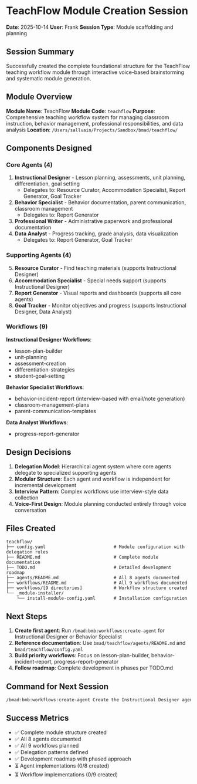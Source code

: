 # TeachFlow Module Creation Session

**Date**: 2025-10-14
**User**: Frank
**Session Type**: Module scaffolding and planning

## Session Summary

Successfully created the complete foundational structure for the TeachFlow teaching workflow module through interactive voice-based brainstorming and systematic module generation.

## Module Overview

**Module Name**: TeachFlow
**Module Code**: `teachflow`
**Purpose**: Comprehensive teaching workflow system for managing classroom instruction, behavior management, professional responsibilities, and data analysis
**Location**: `/Users/sallvain/Projects/Sandbox/bmad/teachflow/`

## Components Designed

### Core Agents (4)
1. **Instructional Designer** - Lesson planning, assessments, unit planning, differentiation, goal setting
   - Delegates to: Resource Curator, Accommodation Specialist, Report Generator, Goal Tracker
2. **Behavior Specialist** - Behavior documentation, parent communication, classroom management
   - Delegates to: Report Generator
3. **Professional Writer** - Administrative paperwork and professional documentation
4. **Data Analyst** - Progress tracking, grade analysis, data visualization
   - Delegates to: Report Generator, Goal Tracker

### Supporting Agents (4)
5. **Resource Curator** - Find teaching materials (supports Instructional Designer)
6. **Accommodation Specialist** - Special needs support (supports Instructional Designer)
7. **Report Generator** - Visual reports and dashboards (supports all core agents)
8. **Goal Tracker** - Monitor objectives and progress (supports Instructional Designer, Data Analyst)

### Workflows (9)

**Instructional Designer Workflows**:
- lesson-plan-builder
- unit-planning
- assessment-creation
- differentiation-strategies
- student-goal-setting

**Behavior Specialist Workflows**:
- behavior-incident-report (interview-based with email/note generation)
- classroom-management-plans
- parent-communication-templates

**Data Analyst Workflows**:
- progress-report-generator

## Design Decisions

1. **Delegation Model**: Hierarchical agent system where core agents delegate to specialized supporting agents
2. **Modular Structure**: Each agent and workflow is independent for incremental development
3. **Interview Pattern**: Complex workflows use interview-style data collection
4. **Voice-First Design**: Module planning conducted entirely through voice conversation

## Files Created

```
teachflow/
├── config.yaml                          # Module configuration with delegation rules
├── README.md                            # Complete module documentation
├── TODO.md                              # Detailed development roadmap
├── agents/README.md                     # All 8 agents documented
├── workflows/README.md                  # All 9 workflows documented
├── workflows/[9 directories]            # Workflow structure created
└── _module-installer/
    └── install-module-config.yaml       # Installation configuration
```

## Next Steps

1. **Create first agent**: Run `/bmad:bmb:workflows:create-agent` for Instructional Designer or Behavior Specialist
2. **Reference documentation**: Use `bmad/teachflow/agents/README.md` and `bmad/teachflow/config.yaml`
3. **Build priority workflows**: Focus on lesson-plan-builder, behavior-incident-report, progress-report-generator
4. **Follow roadmap**: Complete development in phases per TODO.md

## Command for Next Session

```bash
/bmad:bmb:workflows:create-agent Create the Instructional Designer agent for the TeachFlow module. Reference bmad/teachflow/agents/README.md and bmad/teachflow/config.yaml for specifications. This agent handles lesson planning, assessment creation, unit planning, differentiation strategies, and student goal setting. It can delegate to Resource Curator, Accommodation Specialist, Report Generator, and Goal Tracker agents.
```

## Success Metrics

- ✅ Complete module structure created
- ✅ All 8 agents documented
- ✅ All 9 workflows planned
- ✅ Delegation patterns defined
- ✅ Development roadmap with phased approach
- ⏳ Agent implementations (0/8 created)
- ⏳ Workflow implementations (0/9 created)
